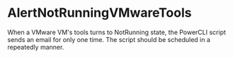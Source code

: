 # AlertNotRunningVMwareTools
When a VMware VM's tools turns to NotRunning state, the PowerCLI script sends an email for only one time. The script should be scheduled in a repeatedly manner.
